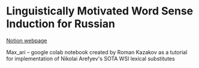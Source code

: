 # Linguistically Motivated Word Sense Induction for Russian


[Notion webpage](https://aksanna.notion.site/Linguistically-Motivated-Word-Sense-Induction-18341e83bbe349399c6df3689b613987)


Max_ari – google colab notebook created by Roman Kazakov as a tutorial for implementation of Nikolai Arefyev's SOTA WSI lexical substitutes
